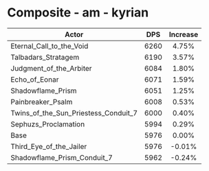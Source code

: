 # Composite - am - kyrian
| Actor | DPS | Increase |
|---|:---:|:---:|
|Eternal_Call_to_the_Void|6260|4.75%|
|Talbadars_Stratagem|6190|3.57%|
|Judgment_of_the_Arbiter|6084|1.80%|
|Echo_of_Eonar|6071|1.59%|
|Shadowflame_Prism|6051|1.25%|
|Painbreaker_Psalm|6008|0.53%|
|Twins_of_the_Sun_Priestess_Conduit_7|6000|0.40%|
|Sephuzs_Proclamation|5994|0.29%|
|Base|5976|0.00%|
|Third_Eye_of_the_Jailer|5976|-0.01%|
|Shadowflame_Prism_Conduit_7|5962|-0.24%|
